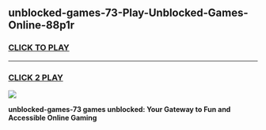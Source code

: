 
## unblocked-games-73-Play-Unblocked-Games-Online-88p1r
<h3>
<a href="https://premium76.site?title=unblocked-games-73&ref=25A">CLICK TO PLAY</a></h3>
<hr>

<h3>
<a href="https://premium76.site?title=unblocked-games-73&ref=25A">CLICK 2 PLAY</a>
  
</h3>

<a href="https://premium76.site?title=unblocked-games-73&ref=25A"><img src="https://clearcache.store/games.png"></a>


**unblocked-games-73 games unblocked: Your Gateway to Fun and Accessible Online Gaming**
